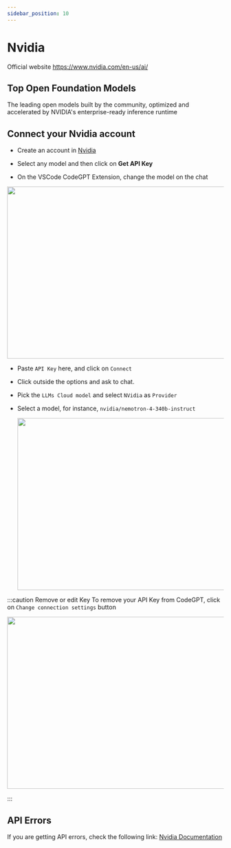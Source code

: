 ```yaml
---
sidebar_position: 10
---
```


# Nvidia
Official website https://www.nvidia.com/en-us/ai/

## Top Open Foundation Models
The leading open models built by the community, optimized and accelerated by NVIDIA's enterprise-ready inference runtime

## Connect your Nvidia account
- Create an account in [Nvidia](https://build.nvidia.com/)
- Select any model and then click on **Get API Key**



- On the VSCode CodeGPT Extension, change the model on the chat

<p align="center"><img width="550" height="400" src="https://github.com/user-attachments/assets/0a6791c5-bdf1-4410-a77a-4e9083993b7a"/></p>

- Paste `API Key` here, and click on `Connect`
- Click outside the options and ask to chat.
- Pick the `LLMs Cloud model` and select `NVidia` as `Provider`
- Select a model, for instance, `nvidia/nemotron-4-340b-instruct`

  <p align="center"><img width="550" height="400" src="https://github.com/user-attachments/assets/4228e78e-ee31-4636-98fd-516d851da36a"/></p>

:::caution Remove or edit Key
To remove your API Key from CodeGPT, click on `Change connection settings` button
 <p align="center"><img width="550" height="400" src="https://github.com/user-attachments/assets/8635da96-6e07-49fa-9dd2-20fca610cc9e"/></p>
:::
 

## API Errors
If you are getting API errors, check the following link: [Nvidia Documentation](https://docs.api.nvidia.com/)

